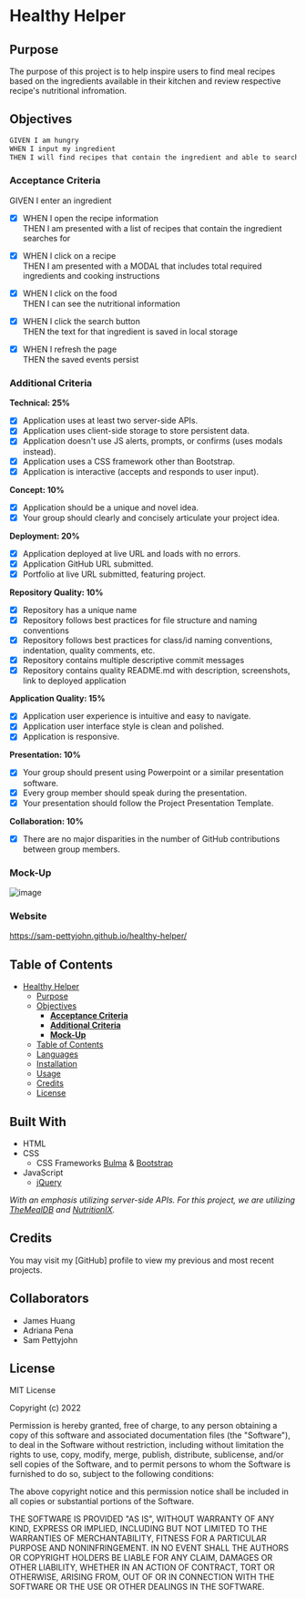 # **Healthy Helper**

## Purpose
The purpose of this project is to help inspire users to find meal recipes based on the ingredients available in their kitchen and review respective recipe's nutritional infromation.

## Objectives
```md
GIVEN I am hungry
WHEN I input my ingredient
THEN I will find recipes that contain the ingredient and able to search for the nutritional info
```

### **Acceptance Criteria**

GIVEN I enter an ingredient
- [x] WHEN I open the recipe information
<br>THEN I am presented with a list of recipes that contain the ingredient searches for

- [x] WHEN I click on a recipe
<br>THEN I am presented with a MODAL that includes total required ingredients and cooking instructions

- [x] WHEN I click on the food
<br>THEN I can see the nutritional information

- [x] WHEN I click the search button
<br>THEN the text for that ingredient is saved in local storage

- [x] WHEN I refresh the page
<br>THEN the saved events persist


### **Additional Criteria**

**Technical: 25%**
- [x] Application uses at least two server-side APIs.
- [x] Application uses client-side storage to store persistent data.
- [x] Application doesn't use JS alerts, prompts, or confirms (uses modals instead).
- [x] Application uses a CSS framework other than Bootstrap.
- [x] Application is interactive (accepts and responds to user input).

**Concept: 10%**
- [x] Application should be a unique and novel idea.
- [x] Your group should clearly and concisely articulate your project idea.

**Deployment: 20%**
- [x] Application deployed at live URL and loads with no errors.
- [x] Application GitHub URL submitted.
- [x] Portfolio at live URL submitted, featuring project.

**Repository Quality: 10%**
- [x] Repository has a unique name
- [x] Repository follows best practices for file structure and naming conventions
- [x] Repository follows best practices for class/id naming conventions, indentation, quality comments, etc.
- [x] Repository contains multiple descriptive commit messages
- [x] Repository contains quality README.md with description, screenshots, link to deployed application

**Application Quality: 15%**
- [x] Application user experience is intuitive and easy to navigate.
- [x] Application user interface style is clean and polished.
- [x] Application is responsive.

**Presentation: 10%**
- [x] Your group should present using Powerpoint or a similar presentation software.
- [x] Every group member should speak during the presentation.
- [x] Your presentation should follow the Project Presentation Template.

**Collaboration: 10%**
- [x] There are no major disparities in the number of GitHub contributions between group members.

### Mock-Up

![image](./assets/images/demo_healthy_helper.gif)

### Website
https://sam-pettyjohn.github.io/healthy-helper/

## Table of Contents

- [Healthy Helper](#healthy-helper)
  - [Purpose](#purpose)
  - [Objectives](#objectives)
    - [**Acceptance Criteria**](#acceptance-criteria)
    - [**Additional Criteria**](#additional-criteria)
    - [**Mock-Up**](#mock-up)
  - [Table of Contents](#table-of-contents)
  - [Languages](#built-with)
  - [Installation](#installation)
  - [Usage](#usage)
  - [Credits](#credits)
  - [License](#license)

## Built With

- HTML
- CSS
    - CSS Frameworks [Bulma](https://bulma.io/documentation/) & [Bootstrap](https://getbootstrap.com/docs/4.0/getting-started/introduction/)
- JavaScript
    - [jQuery](https://api.jquery.com/)

*With an emphasis utilizing server-side APIs. For this project, we are utilizing [TheMealDB](https://www.themealdb.com/api.php) and [NutritionIX](https://docs.google.com/document/d/1_q-K-ObMTZvO0qUEAxROrN3bwMujwAN25sLHwJzliK0/edit#heading=h.jpcgv4yap78u).*

## Credits

You may visit my [GitHub] profile to view my previous and most recent projects.

## Collaborators

- James Huang
- Adriana Pena
- Sam Pettyjohn

## License
MIT License

Copyright (c) 2022 

Permission is hereby granted, free of charge, to any person obtaining a copy
of this software and associated documentation files (the "Software"), to deal
in the Software without restriction, including without limitation the rights
to use, copy, modify, merge, publish, distribute, sublicense, and/or sell
copies of the Software, and to permit persons to whom the Software is
furnished to do so, subject to the following conditions:

The above copyright notice and this permission notice shall be included in all
copies or substantial portions of the Software.

THE SOFTWARE IS PROVIDED "AS IS", WITHOUT WARRANTY OF ANY KIND, EXPRESS OR IMPLIED, INCLUDING BUT NOT LIMITED TO THE WARRANTIES OF MERCHANTABILITY, FITNESS FOR A PARTICULAR PURPOSE AND NONINFRINGEMENT. IN NO EVENT SHALL THE AUTHORS OR COPYRIGHT HOLDERS BE LIABLE FOR ANY CLAIM, DAMAGES OR OTHER LIABILITY, WHETHER IN AN ACTION OF CONTRACT, TORT OR OTHERWISE, ARISING FROM, OUT OF OR IN CONNECTION WITH THE SOFTWARE OR THE USE OR OTHER DEALINGS IN THE SOFTWARE.
